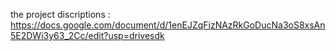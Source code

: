 the project discriptions : https://docs.google.com/document/d/1enEJZqFizNAzRkGoDucNa3oS8xsAn5E2DWi3y63_2Cc/edit?usp=drivesdk
